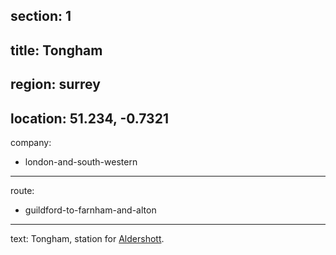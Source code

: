 section: 1
----
title: Tongham
----
region: surrey
----
location: 51.234, -0.7321
----
company:
- london-and-south-western
----
route:
- guildford-to-farnham-and-alton
----
text: Tongham, station for [Aldershott](stations/aldershott).
